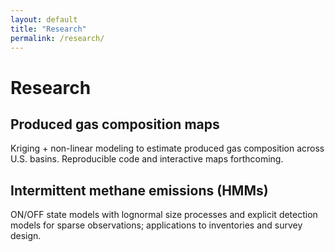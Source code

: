 ```yaml
---
layout: default
title: "Research"
permalink: /research/
---
```


# Research

## Produced gas composition maps
Kriging + non-linear modeling to estimate produced gas composition across U.S. basins. Reproducible code and interactive maps forthcoming.

## Intermittent methane emissions (HMMs)
ON/OFF state models with lognormal size processes and explicit detection models for sparse observations; applications to inventories and survey design.